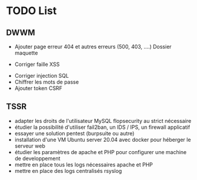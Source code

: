 # TODO List

## DWWM
- Ajouter page erreur 404 et autres erreurs (500, 403, ....) Dossier maquette
* Corriger faille XSS
- Corriger injection SQL
- Chiffrer les mots de passe
- Ajouter token CSRF

## TSSR
- adapter les droits de l'utilisateur MySQL flopsecurity au strict nécessaire
- étudier la possibilité d'utiliser fail2ban, un IDS / IPS, un firewall applicatif
- essayer une solution pentest (burpsuite ou autre)
- installation d'une VM Ubuntu server 20.04 avec docker pour héberger le serveur web
- étudier les paramètres de apache et PHP pour configurer une machine de developpement
- mettre en place tous les logs nécessaires apache et PHP
- mettre en place des logs centralisés rsyslog